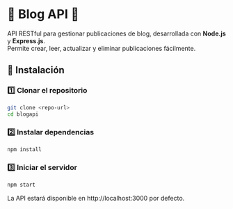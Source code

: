 # 📖 Blog API 🚀  

API RESTful para gestionar publicaciones de blog, desarrollada con **Node.js** y **Express.js**.  
Permite crear, leer, actualizar y eliminar publicaciones fácilmente.

## 📌 Instalación  

### 1️⃣ Clonar el repositorio  
```bash
git clone <repo-url>
cd blogapi
```

### 2️⃣ Instalar dependencias
```bash
npm install
```

### 3️⃣ Iniciar el servidor
```bash
npm start
```

La API estará disponible en http://localhost:3000 por defecto.
